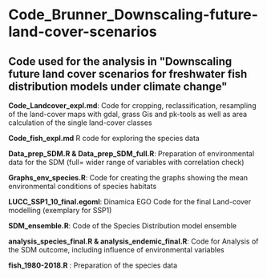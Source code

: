 # Code_Brunner_Downscaling-future-land-cover-scenarios
## Code used for the analysis in "Downscaling future land cover scenarios for freshwater fish distribution models under climate change"

**Code_Landcover_expl.md**: Code for cropping, reclassification, resampling of the land-cover maps with gdal, grass Gis and pk-tools as well as area calculation of the single land-cover classes 

**Code_fish_expl.md** R code for exploring the species data

**Data_prep_SDM.R & Data_prep_SDM_full.R**: Preparation of environmental data for the SDM (full= wider range of variables with correlation check) 

**Graphs_env_species.R**:  Code for creating the graphs showing the mean environmental conditions of species habitats

**LUCC_SSP1_10_final.egoml**: Dinamica EGO Code for the final Land-cover modelling (exemplary for SSP1)

**SDM_ensemble.R**: Code of the Species Distribution model ensemble

**analysis_species_final.R & analysis_endemic_final.R**: Code for Analysis of the SDM outcome, including influence of environmental variables

**fish_1980-2018.R** : Preparation of the species data 
